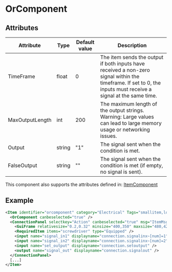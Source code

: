 # OrComponent


## Attributes

| Attribute       | Type   | Default value | Description                                                                                                                                                    |
|-----------------|--------|---------------|----------------------------------------------------------------------------------------------------------------------------------------------------------------|
| TimeFrame       | float  | 0             | The item sends the output if both inputs have received a non-zero signal within the timeframe. If set to 0, the inputs must receive a signal at the same time. |
| MaxOutputLength | int    | 200           | The maximum length of the output strings. Warning: Large values can lead to large memory usage or networking issues.                                           |
| Output          | string | "1"           | The signal sent when the condition is met.                                                                                                                     |
| FalseOutput     | string | ""            | The signal sent when the condition is met (if empty, no signal is sent).                                                                                       |

This component also supports the attributes defined in: [ItemComponent](ItemComponent.md)


## Example
```xml
<Item identifier="orcomponent" category="Electrical" Tags="smallitem,logic" maxstacksize="8" cargocontaineridentifier="metalcrate" scale="0.5" impactsoundtag="impact_metal_light" isshootable="true">
  <OrComponent canbeselected="true" />
  <ConnectionPanel selectkey="Action" canbeselected="true" msg="ItemMsgRewireScrewdriver" hudpriority="10">
    <GuiFrame relativesize="0.2,0.32" minsize="400,350" maxsize="480,420" anchor="Center" style="ConnectionPanel" />
    <RequiredItem items="screwdriver" type="Equipped" />
    <input name="signal_in1" displayname="connection.signalinx~[num]=1" />
    <input name="signal_in2" displayname="connection.signalinx~[num]=2" />
    <input name="set_output" displayname="connection.setoutput" />
    <output name="signal_out" displayname="connection.signalout" />
  </ConnectionPanel>
  [...]
</Item>
```

